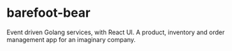 # barefoot-bear
Event driven Golang services, with React UI. A product, inventory and order management app for an imaginary company.